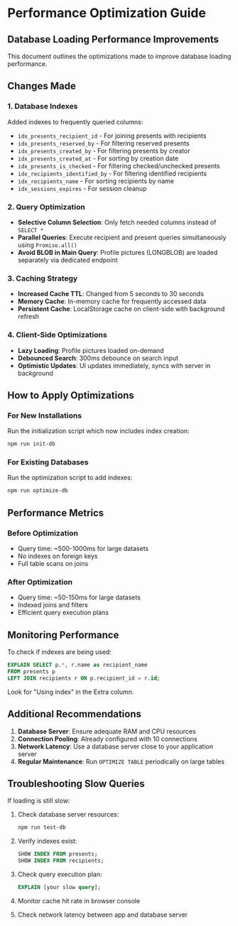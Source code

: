 # Performance Optimization Guide

## Database Loading Performance Improvements

This document outlines the optimizations made to improve database loading performance.

## Changes Made

### 1. Database Indexes
Added indexes to frequently queried columns:
- `idx_presents_recipient_id` - For joining presents with recipients
- `idx_presents_reserved_by` - For filtering reserved presents
- `idx_presents_created_by` - For filtering presents by creator
- `idx_presents_created_at` - For sorting by creation date
- `idx_presents_is_checked` - For filtering checked/unchecked presents
- `idx_recipients_identified_by` - For filtering identified recipients
- `idx_recipients_name` - For sorting recipients by name
- `idx_sessions_expires` - For session cleanup

### 2. Query Optimization
- **Selective Column Selection**: Only fetch needed columns instead of `SELECT *`
- **Parallel Queries**: Execute recipient and present queries simultaneously using `Promise.all()`
- **Avoid BLOB in Main Query**: Profile pictures (LONGBLOB) are loaded separately via dedicated endpoint

### 3. Caching Strategy
- **Increased Cache TTL**: Changed from 5 seconds to 30 seconds
- **Memory Cache**: In-memory cache for frequently accessed data
- **Persistent Cache**: LocalStorage cache on client-side with background refresh

### 4. Client-Side Optimizations
- **Lazy Loading**: Profile pictures loaded on-demand
- **Debounced Search**: 300ms debounce on search input
- **Optimistic Updates**: UI updates immediately, syncs with server in background

## How to Apply Optimizations

### For New Installations
Run the initialization script which now includes index creation:
```bash
npm run init-db
```

### For Existing Databases
Run the optimization script to add indexes:
```bash
npm run optimize-db
```

## Performance Metrics

### Before Optimization
- Query time: ~500-1000ms for large datasets
- No indexes on foreign keys
- Full table scans on joins

### After Optimization
- Query time: ~50-150ms for large datasets
- Indexed joins and filters
- Efficient query execution plans

## Monitoring Performance

To check if indexes are being used:
```sql
EXPLAIN SELECT p.*, r.name as recipient_name 
FROM presents p 
LEFT JOIN recipients r ON p.recipient_id = r.id;
```

Look for "Using index" in the Extra column.

## Additional Recommendations

1. **Database Server**: Ensure adequate RAM and CPU resources
2. **Connection Pooling**: Already configured with 10 connections
3. **Network Latency**: Use a database server close to your application server
4. **Regular Maintenance**: Run `OPTIMIZE TABLE` periodically on large tables

## Troubleshooting Slow Queries

If loading is still slow:

1. Check database server resources:
   ```bash
   npm run test-db
   ```

2. Verify indexes exist:
   ```sql
   SHOW INDEX FROM presents;
   SHOW INDEX FROM recipients;
   ```

3. Check query execution plan:
   ```sql
   EXPLAIN [your slow query];
   ```

4. Monitor cache hit rate in browser console

5. Check network latency between app and database server
